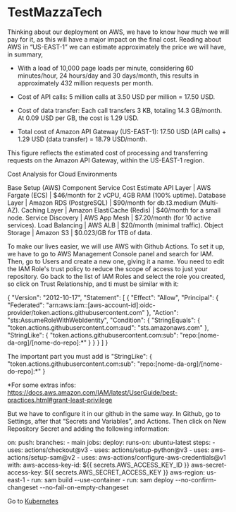 # TestMazzaTech

Thinking about our deployment on AWS, we have to know how much we will pay for it, as this will have a major impact on the final cost. Reading about AWS in “US-EAST-1” we can estimate approximately the price we will have, in summary,

* With a load of 10,000 page loads per minute, considering 60 minutes/hour, 24 hours/day and 30 days/month, this results in approximately 432 million requests per month.

* Cost of API calls:
5 million calls at 3.50 USD per million = 17.50 USD.

* Cost of data transfer:
Each call transfers 3 KB, totaling 14.3 GB/month. At 0.09 USD per GB, the cost is 1.29 USD.

* Total cost of Amazon API Gateway (US-EAST-1):
17.50 USD (API calls) + 1.29 USD (data transfer) = 18.79 USD/month.

This figure reflects the estimated cost of processing and transferring requests on the Amazon API Gateway, within the US-EAST-1 region.


<p>Cost Analysis for Cloud Environments</p>

Base Setup (AWS)
Component	              Service	                       Cost Estimate
      API Layer        |	AWS Fargate (ECS)	        |     $46/month for 2 vCPU, 4GB RAM (100% uptime).
    Database Layer     | 	Amazon RDS (PostgreSQL)	    |     $90/month for db.t3.medium (Multi-AZ).
    Caching Layer      | 	Amazon ElastiCache (Redis)	|     $40/month for a small node.
    Service Discovery  |	AWS App Mesh	            |     $7.20/month (for 10 active services).
    Load Balancing     |	AWS ALB	                    |     $20/month (minimal traffic).
    Object Storage     |	Amazon S3                   |     $0.023/GB for 1TB of data.




To make our lives easier, we will use AWS with Github Actions. To set it up, we have to go to AWS Management Console panel and search for IAM. Then, go to Users and create a new one, giving it a name. You need to edit the IAM Role's trust policy to reduce the scope of access to just your repository. Go back to the list of IAM Roles and select the role you created, so click on Trust Relationship, and ti must be similar with it:

{
  "Version": "2012-10-17",
  "Statement": [
    {
      "Effect": "Allow",
      "Principal": {
        "Federated": "arn:aws:iam::[aws-account-id]:oidc-provider/token.actions.githubusercontent.com"
      },
      "Action": "sts:AssumeRoleWithWebIdentity",
      "Condition": {
        "StringEquals": {
          "token.actions.githubusercontent.com:aud": "sts.amazonaws.com"
        },
        "StringLike": {
          "token.actions.githubusercontent.com:sub": "repo:[nome-da-org]/[nome-do-repo]:*"
        }
      }
    }
  ]
}


The important part you must add is
"StringLike": {
  "token.actions.githubusercontent.com:sub": "repo:[nome-da-org]/[nome-do-repo]:*"
}

*For some extras infos: 
https://docs.aws.amazon.com/IAM/latest/UserGuide/best-practices.html#grant-least-privilege



But we have to configure it in our github in the same way.  In Github, go to Settings, after that “Secrets and Variables”, and Actions. Then click on New Repository Secret and adding the following information:

on:
  push:
    branches:
      - main
jobs:
  deploy:
    runs-on: ubuntu-latest
    steps:
      - uses: actions/checkout@v3
      - uses: actions/setup-python@v3
      - uses: aws-actions/setup-sam@v2
      - uses: aws-actions/configure-aws-credentials@v1
        with:
          aws-access-key-id: ${{ secrets.AWS_ACCESS_KEY_ID }}
          aws-secret-access-key: ${{ secrets.AWS_SECRET_ACCESS_KEY }}
          aws-region: us-east-1
      - run: sam build --use-container
      - run: sam deploy --no-confirm-changeset --no-fail-on-empty-changeset
	  




Go to 
 [Kubernetes](https://github.com/RafaelDaitx/TestMazzaTech/blob/main/kubernetes.md)